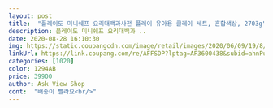```yaml
---
layout: post 
title:  "플레이도 미니쉐프 요리대백과사전 플레이 유아용 클레이 세트, 혼합색상, 2703g" 
description: 플레이도 미니쉐프 요리대백과 ..
date: 2020-08-28 16:10:30 
img: https://static.coupangcdn.com/image/retail/images/2020/06/09/19/8/a331ec47-0d46-432e-b68e-83f0fdcc1de4.jpg 
linkUrl: https://link.coupang.com/re/AFFSDP?lptag=AF3600438&subid=ahnPublicAsk&pageKey=1688158368&itemId=2875170865&vendorItemId=70864337721&traceid=V0-113-3bc167f83a4537f9 
categories: [1020] 
color: 1294AB 
price: 39900 
author: Ask View Shop 
cont:  "배송이 빨라요<br/>" 
---
```

